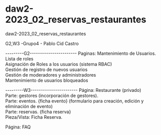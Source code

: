 # daw2-2023_02_reservas_restaurantes
daw2-2023_02_reservas_restaurantes

G2,W3 -Grupo4 - Pablo Cid Castro

---------G2-----------------------
Paginas: Mantenimiento de Usuarios.		 	 
  Lista de roles	 	 	 	 
  Asignación de Roles a los usuarios (sistema RBAC)	 	 	 	 
  Gestión de registro de nuevos usuarios	 	 	 	 	 
  Gestión de moderadores y administradores 	 	 	 
  Mantenimiento de usuarios bloqueados

---------W3-----------------------
Página: Restaurante (privado)	 	 		 	 
  Parte: gestores (incorporación de gestores).	 	 	
  Parte: eventos. {ficha evento} (formulario para creación, edición y eliminación de evento)	 	  	 	 
  Parte: reservas. {ficha reserva}	 	 		 	 	 
  Pieza/Vista: Ficha Reserva.	 	
  
Página: FAQ
